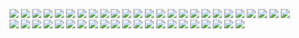 <img src="anime (1).gif" />
<img src="anime-goku.gif"/>
<img src="anime-animegirls.gif"/>
<img src="anime-dance.gif" />
<img src="anime-kızı-anime.gif"/>
<img src="anime-twgok.gif"/>
<img src="anime.gif"/>
<img src="ao-t-attack-on-titan.gif"/>
<img src="arata-rosetta.gif "/>
<img src="cute-anime-anime-girl.gif "/>
<img src="db-legends.gif "/>
<img src="demon-slayer-anime.gif "/>
<img src="demon-slayer-kimetsu-no-yaiba.gif "/>
<img src="demon-slayer-yoriichi-demon-slayer.gif "/>
<img src="demon-slayer.gif "/>
<img src="goku (1).gif "/>
<img src="goku (2).gif "/>
<img src="goku (3).gif "/>
<img src="goku (4).gif "/>
<img src="goku (5).gif "/>
<img src="goku (6).gif "/>
<img src="goku (7).gif "/>
<img src="goku-black.gif "/>
<img src="goku-krillin.gif"/>
<img src="goku-songoku.gif "/>
<img src="goku-ui-goku.gif "/>
<img src="goku.gif "/>
<img src="inosuke-kimetsu.gif "/>
<img src="jigoku-shoujo-anime-girl.gif "/>
<img src="k-on-yui.gif "/>
<img src="marin-kitagawa-anime-shy.gif "/>
<img src="memes-anime.gif "/>
<img src="menhera-chan-chibi.gif "/>
<img src="music-anime.gif "/>
<img src="nezuko-kamado.gif "/>
<img src="nosethehomie-zenitsu.gif "/>
<img src="rainbow-goku-saiyan.gif"/>
<img src="rent-a-girlfriend-chizuru-mizuhara.gif "/>
<img src="ruka-sarashina-rent-a-girlfriend.gif "/>
<img src="shake-kaninayuta.gif "/>
<img src="spy-x-family-anya.gif "/>
<img src="supersayajinblue-goku.gif "/>
<img src="vegeta-gifs.gif "/>
<img src="vegeta-pulgar-arriba.gif "/>
<img src="vegeta-rain.gif "/>
<img src="zero-two-code002.gif "/>


